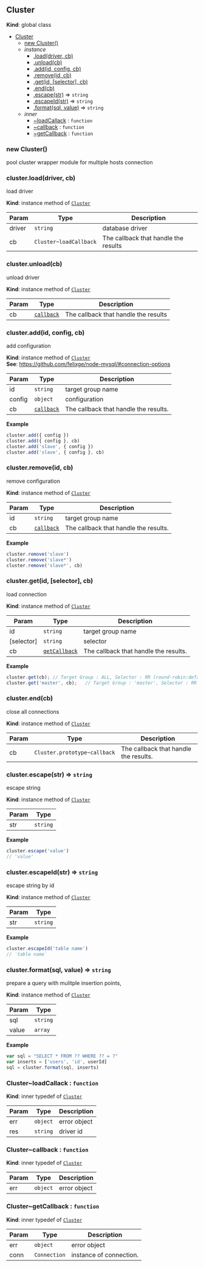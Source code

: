 <a name="Cluster"></a>
## Cluster
**Kind**: global class  

* [Cluster](#Cluster)
  * [new Cluster()](#new_Cluster_new)
  * _instance_
    * [.load(driver, cb)](#Cluster+load)
    * [.unload(cb)](#Cluster+unload)
    * [.add(id, config, cb)](#Cluster+add)
    * [.remove(id, cb)](#Cluster+remove)
    * [.get(id, [selector], cb)](#Cluster+.get)
    * [.end(cb)](#Cluster+end)
    * [.escape(str)](#Cluster+escape) ⇒ <code>string</code>
    * [.escapeId(str)](#Cluster+escapeId) ⇒ <code>string</code>
    * [.format(sql, value)](#Cluster+format) ⇒ <code>string</code>
  * _inner_
    * [~loadCallack](#Cluster..loadCallack) : <code>function</code>
    * [~callback](#Cluster..callback) : <code>function</code>
    * [~getCallback](#Cluster..getCallback) : <code>function</code>

<a name="new_Cluster_new"></a>
### new Cluster()
pool cluster wrapper module for multiple hosts connection

<a name="Cluster+load"></a>
### cluster.load(driver, cb)
load driver

**Kind**: instance method of <code>[Cluster](#Cluster)</code>  

| Param | Type | Description |
| --- | --- | --- |
| driver | <code>string</code> | database driver |
| cb | <code>Cluster~loadCallback</code> | The callback that handle the results |

<a name="Cluster+unload"></a>
### cluster.unload(cb)
unload driver

**Kind**: instance method of <code>[Cluster](#Cluster)</code>  

| Param | Type | Description |
| --- | --- | --- |
| cb | <code>[callback](#Cluster..callback)</code> | The callback that handle the results |

<a name="Cluster+add"></a>
### cluster.add(id, config, cb)
add configuration

**Kind**: instance method of <code>[Cluster](#Cluster)</code>  
**See**: https://github.com/felixge/node-mysql/#connection-options  

| Param | Type | Description |
| --- | --- | --- |
| id | <code>string</code> | target group name |
| config | <code>object</code> | configuration |
| cb | <code>[callback](#Cluster..callback)</code> | The callback that handle the results. |

**Example**  
```js
cluster.add({ config })
cluster.add({ config }, cb)
cluster.add('slave', { config })
cluster.add('slave', { config }, cb)
```
<a name="Cluster+remove"></a>
### cluster.remove(id, cb)
remove configuration

**Kind**: instance method of <code>[Cluster](#Cluster)</code>  

| Param | Type | Description |
| --- | --- | --- |
| id | <code>string</code> | target group name |
| cb | <code>[callback](#Cluster..callback)</code> | The callback that handle the results. |

**Example**  
```js
cluster.remove('slave')
cluster.remove('slave*')
cluster.remove('slave*', cb)
```
<a name="Cluster+.get"></a>
### cluster.get(id, [selector], cb)
load connection

**Kind**: instance method of <code>[Cluster](#Cluster)</code>  

| Param | Type | Description |
| --- | --- | --- |
| id | <code>string</code> | target group name |
| [selector] | <code>string</code> | selector |
| cb | <code>[getCallback](#Cluster..getCallback)</code> | The callback that handle the results. |

**Example**  
```js
cluster.get(cb); // Target Group : ALL, Selector : RR (round-robin:default)
cluster.get('master', cb);	 // Target Group : 'master', Selector : RR
```
<a name="Cluster+end"></a>
### cluster.end(cb)
close all connections

**Kind**: instance method of <code>[Cluster](#Cluster)</code>  

| Param | Type | Description |
| --- | --- | --- |
| cb | <code>Cluster.prototype~callback</code> | The callback that handle the results. |

<a name="Cluster+escape"></a>
### cluster.escape(str) ⇒ <code>string</code>
escape string

**Kind**: instance method of <code>[Cluster](#Cluster)</code>  

| Param | Type |
| --- | --- |
| str | <code>string</code> | 

**Example**  
```js
cluster.escape('value')
// 'value'
```
<a name="Cluster+escapeId"></a>
### cluster.escapeId(str) ⇒ <code>string</code>
escape string by id

**Kind**: instance method of <code>[Cluster](#Cluster)</code>  

| Param | Type |
| --- | --- |
| str | <code>string</code> | 

**Example**  
```js
cluster.escapeId('table name')
// `table name`
```
<a name="Cluster+format"></a>
### cluster.format(sql, value) ⇒ <code>string</code>
prepare a query with mulitple insertion points,

**Kind**: instance method of <code>[Cluster](#Cluster)</code>  

| Param | Type |
| --- | --- |
| sql | <code>string</code> | 
| value | <code>array</code> | 

**Example**  
```js
var sql = "SELECT * FROM ?? WHERE ?? = ?"
var inserts = ['users', 'id', userId]
sql = cluster.format(sql, inserts)
```
<a name="Cluster..loadCallack"></a>
### Cluster~loadCallack : <code>function</code>
**Kind**: inner typedef of <code>[Cluster](#Cluster)</code>  

| Param | Type | Description |
| --- | --- | --- |
| err | <code>object</code> | error object |
| res | <code>string</code> | driver id |

<a name="Cluster..callback"></a>
### Cluster~callback : <code>function</code>
**Kind**: inner typedef of <code>[Cluster](#Cluster)</code>  

| Param | Type | Description |
| --- | --- | --- |
| err | <code>object</code> | error object |

<a name="Cluster..getCallback"></a>
### Cluster~getCallback : <code>function</code>
**Kind**: inner typedef of <code>[Cluster](#Cluster)</code>  

| Param | Type | Description |
| --- | --- | --- |
| err | <code>object</code> | error object |
| conn | <code>Connection</code> | instance of connection. |

